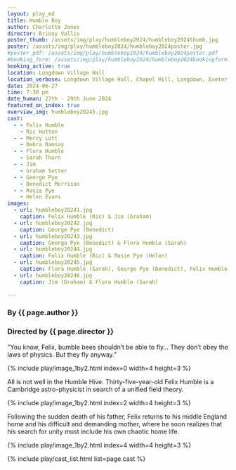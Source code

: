 ```yaml
---
layout: play_md
title: Humble Boy
author: Charlotte Jones
director: Briony Vallis
poster_thumb: /assets/img/play/humbleboy2024/humbleboy2024thumb.jpg
poster: /assets/img/play/humbleboy2024/humbleboy2024poster.jpg
#poster_pdf: /assets/img/play/humbleboy2024/humbleboy2024poster.pdf
#booking_form: /assets/img/play/humbleboy2024/humbleboy2024bookingform.pdf
booking_active: true
location: Longdown Village Hall
location_verbose: Longdown Village Hall, Chapel Hill, Longdown, Exeter, EX6 7SN
date: 2024-06-27
time: 7:30 pm
date_human: 27th - 29th June 2024
featured_on_index: true
overview_img: humbleboy20245.jpg
cast:
  - - Felix Humble
    - Ric Hutton
  - - Mercy Lott
    - Debra Ramsay
  - - Flora Humble
    - Sarah Thorn
  - - Jim
    - Graham Setter
  - - George Pye
    - Benedict Morrison
  - - Rosie Pye
    - Helen Evans
images:
  - url: humbleboy20241.jpg
    caption: Felix Humble (Ric) & Jim (Graham)
  - url: humbleboy20242.jpg
    caption: George Pye (Benedict)
  - url: humbleboy20243.jpg
    caption: George Pye (Benedict) & Flora Humble (Sarah)
  - url: humbleboy20244.jpg
    caption: Felix Humble (Ric) & Rosie Pye (Helen)
  - url: humbleboy20245.jpg
    caption: Flora Humble (Sarah), George Pye (Benedict), Felix Humble (Ric), Rosie Pye (Helen) & Mercy Lott (Debra)
  - url: humbleboy20246.jpg
    caption: Jim (Graham) & Flora Humble (Sarah)

---
```


### By {{ page.author }}
### Directed by {{ page.director }}

“You know, Felix, bumble bees shouldn’t be able to fly… They don’t obey the laws
of physics. But they fly anyway.”

{% include play/image_1by2.html index=0 width=4 height=3 %}

All is not well in the Humble Hive. Thirty-five-year-old Felix Humble is a
Cambridge astro-physicist in search of a unified field theory.

{% include play/image_1by2.html index=2 width=4 height=3 %}

Following the sudden death of his father, Felix returns to his middle England
home and his difficult and demanding mother, where he soon realizes that his
search for unity must include his own chaotic home life.

{% include play/image_1by2.html index=4 width=4 height=3 %}

{% include play/cast_list.html list=page.cast %}
